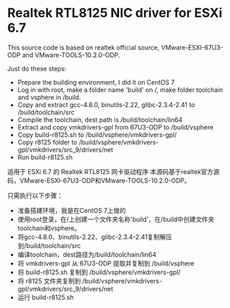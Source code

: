 # Realtek RTL8125 NIC driver for ESXi 6.7

This source code is based on realtek official source, VMware-ESXI-67U3-ODP and VMware-TOOLS-10.2.0-ODP.

Just do these steps:
- Prepare the building environment, I did it on CentOS 7
- Log in with root, make a folder name 'build' on /, make folder toolchain and vsphere in /build.
- Copy and extract gcc-4.8.0, binutils-2.22, glibc-2.3.4-2.41 to /build/toolchain/src 
- Compile the toolchain, dest path is /build/toolchain/lin64
- Extract and copy vmkdrivers-gpl from 67U3-ODP to /build/vsphere
- Copy build-r8125.sh to /build/vsphere/vmkdrivers-gpl/
- Copy r8125 folder to /build/vsphere/vmkdrivers-gpl/vmkdrivers/src_9/drivers/net
- Run build-r8125.sh


适用于 ESXi 6.7 的 Realtek RTL8125 网卡驱动程序
本源码基于realtek官方源码，VMware-ESXI-67U3-ODP和VMware-TOOLS-10.2.0-ODP。

只需执行以下步骤：

- 准备搭建环境，我是在CentOS 7上做的
- 使用root登录，在/上创建一个文件夹名称'build'，在/build中创建文件夹toolchain和vsphere。
- 将gcc-4.8.0、binutils-2.22、glibc-2.3.4-2.41复制解压到/build/toolchain/src
- 编译toolchain，dest路径为/build/toolchain/lin64
- 将 vmkdrivers-gpl 从 67U3-ODP 提取并复制到 /build/vsphere
- 将 build-r8125.sh 复制到 /build/vsphere/vmkdrivers-gpl/
- 将 r8125 文件夹复制到 /build/vsphere/vmkdrivers-gpl/vmkdrivers/src_9/drivers/net
- 运行 build-r8125.sh
